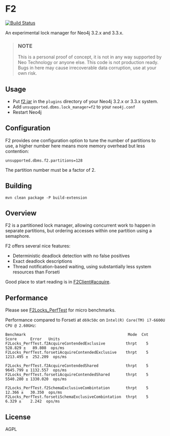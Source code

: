 # F2

[![Build Status](https://travis-ci.org/jakewins/f2.svg?branch=master)](https://travis-ci.org/jakewins/f2)

An experimental lock manager for Neo4j 3.2.x and 3.3.x.

> ### NOTE
> This is a personal proof of concept, it is not in any way supported by Neo Technology or anyone else.
> This code is not production ready. Bugs in here may cause irrecoverable data corruption, use at your own risk.

## Usage

- Put [f2.jar](https://github.com/jakewins/f2/releases/download/0.0.1/f2.jar) in the `plugins` directory of your Neo4j 3.2.x or 3.3.x system.
- Add `unsupported.dbms.lock_manager=f2` to your `neo4j.conf`
- Restart Neo4j

## Configuration

F2 provides one configuration option to tune the number of partitions to use, a higher number 
here means more memory overhead but less contention:

    unsupported.dbms.f2.partitions=128

The partition number must be a factor of 2.

## Building

    mvn clean package -P build-extension

## Overview

F2 is a partitioned lock manager, allowing concurrent work to happen in separate partitions, but
ordering accesses within one partition using a semaphore. 

F2 offers several nice features:

- Deterministic deadlock detection with no false positives
- Exact deadlock descriptions
- Thread notification-based waiting, using substantially less system resources than Forseti

Good place to start reading is in [F2Client#acquire](src/main/java/com/jakewins/f2/F2Client.java).

## Performance

Please see [F2Locks_PerfTest](src/main/java/com/jakewins/f2/F2Locks_PerfTest.java) for micro benchmarks.

Performance compared to Forseti at `d69c50c` on `Intel(R) Core(TM) i7-6600U CPU @ 2.60GHz`:

    Benchmark                                             Mode  Cnt     Score      Error   Units
    F2Locks_PerfTest.f2AcquireContendedExclusive         thrpt    5   528.829 ±   89.808  ops/ms
    F2Locks_PerfTest.forsetiAcquireContendedExclusive    thrpt    5  1213.495 ±  252.209  ops/ms
    
    F2Locks_PerfTest.f2AcquireContendedShared            thrpt    5  9645.799 ± 1132.557  ops/ms
    F2Locks_PerfTest.forsetiAcquireContendedShared       thrpt    5  5540.280 ± 1330.020  ops/ms
    
    F2Locks_PerfTest.f2SchemaExclusiveCombintation       thrpt    5    12.366 ±   30.350  ops/ms
    F2Locks_PerfTest.forsetiSchemaExclusiveCombintation  thrpt    5     6.329 ±    2.242  ops/ms

## License

AGPL
